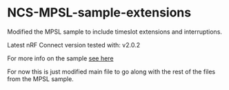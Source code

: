 # NCS-MPSL-sample-extensions
Modified the MPSL sample to include timeslot extensions and interruptions.


Latest nRF Connect version tested with: v2.0.2

For more info on the sample [see here](https://developer.nordicsemi.com/nRF_Connect_SDK/doc/latest/nrf/samples/mpsl/timeslot/README.html)

For now this is just modified main file to go along with the rest of the files from the MPSL sample.
